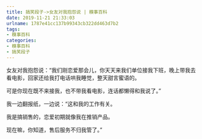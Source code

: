 ```yaml
---
title: 搞笑段子->女友对我抱怨说 | 糗事百科
date: 2019-11-21 21:33:03
urlname: 1787e41cc137b99343cb322dd463d7b2
tags: 
- 糗事百科
categories:
- 糗事百科
- 搞笑段子
---
```

女友对我抱怨说：“我们刚恋爱那会儿，你天天来我们单位接我下班，晚上带我去看电影，回家还给我打电话哄我睡觉，整天甜言蜜语的。

可是你现在既不来接我，也不带我看电影，连话都懒得和我说了。”

我一边翻报纸，一边说：“这和我的工作有关。

我是搞销售的，恋爱初期就像我在推销产品。

现在嘛，你知道，售后服务不归我管了。”


